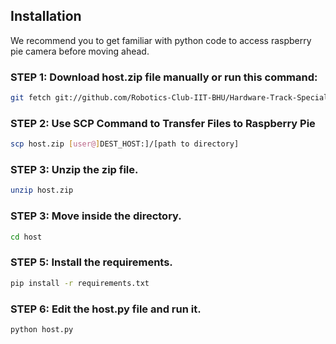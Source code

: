 ## Installation

We recommend you to get familiar with python code to access raspberry pie camera before moving ahead. 

### STEP 1: Download host.zip file manually or run this command:
```bash
git fetch git://github.com/Robotics-Club-IIT-BHU/Hardware-Track-Specialization-22/Week_2/flask/host.zip
```


### STEP 2: Use SCP Command to Transfer Files to Raspberry Pie
```bash
scp host.zip [user@]DEST_HOST:]/[path to directory]
```


### STEP 3: Unzip the zip file.
```bash
unzip host.zip
```

### STEP 3: Move inside the directory.
```bash
cd host
```

### STEP 5: Install the requirements.
```bash
pip install -r requirements.txt
```

### STEP 6: Edit the host.py file and run it.
```bash
python host.py
```
